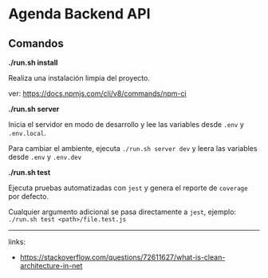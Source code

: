 # Agenda Backend API

## Comandos

**./run.sh install**

Realiza una instalación limpia del proyecto.

ver: https://docs.npmjs.com/cli/v8/commands/npm-ci

**./run.sh server**

Inicia el servidor en modo de desarrollo y lee las variables desde `.env` y `.env.local`.

Para cambiar el ambiente, ejecuta `./run.sh server dev` y leera las variables desde `.env` y `.env.dev`

**./run.sh test**

Ejecuta pruebas automatizadas con `jest` y genera el reporte de `coverage` por defecto.

Cualquier argumento adicional se pasa directamente a `jest`, ejemplo: `./run.sh test <path>/file.test.js`

---

links:

- https://stackoverflow.com/questions/72611627/what-is-clean-architecture-in-net
